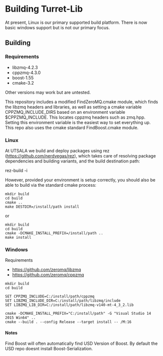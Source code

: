 # Building Turret-Lib
At present, Linux is our primary supported build platform. There is now basic windows support but is not our primary focus.

## Building

### Requirements
* libzmq-4.2.3
* cppzmq-4.3.0
* boost-1.55
* cmake-3.2

Other versions may work but are untested.  

This repository includes a modified FindZeroMQ.cmake module, which finds the libzmq headers and libraries, as well as setting a cmake variable CPPZMQ_INCLUDE_DIRS based on an environment variable $CPPZMQ_INCLUDE.  This locates cppzmq headers such as zmq.hpp.  Setting this environment variable is the easiest way to set everything up.  This repo also uses the cmake standard FindBoost.cmake module.  

### Linux

At UTSALA we build and deploy packages using rez (https://github.com/nerdvegas/rez), which takes care of resolving package dependencies and building variants, and the build destination path:

rez-build -i

However, provided your environment is setup correctly, you should also be able to build via the standard cmake process:

```
mkdir build
cd build
cmake ..
make DESTDIR=/install/path install
```

or

```
mkdir build
cd build
cmake -DCMAKE_INSTALL_PREFIX=/install/path ..
make install
```

### Windows

Requirements

 *  <https://github.com/zeromq/libzmq>
 *  <https://github.com/zeromq/cppzmq>

```
mkdir build
cd build

SET CPPZMQ_INCLUDE=C:/install/path/cppzmq
SET LIBZMQ_INCLUDE_DIR=C:/install/path/libzmq/include
SET LIBZMQ_LIB_DIR=C:/install/path/libzmq-v140-mt-4_3_2.lib

cmake -DCMAKE_INSTALL_PREFIX="C:/install/path" -G "Visual Studio 14 2015 Win64" ..
cmake --build . --config Release --target install -- /M:16
```

#### Notes

Find Boost will often automatically find USD Version of Boost. By default the USD repo doesnt install Boost-Serialization.

